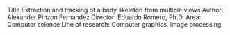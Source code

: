 Title Extraction and tracking of a body skeleton from multiple views
Author: Alexander Pinzon Fernandez
Director: Eduardo Romero, Ph.D.
Area: Computer science
Line of research: Computer graphics, image processing.